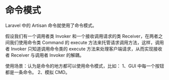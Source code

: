 # 命令模式

Laravel 中的 Artisan 命令就使用了命令模式。

假设我们有一个调用者类 Invoker 和一个接收调用请求的类 Receiver，在两者之间我们使用命令类 Command 的 execute 方法来托管请求调用方法，这样，调用者 Invoker 只知道调用命令类的 execute 方法来处理客户端请求，从而实现接收者 Receiver 与调用者 Invoker 的解耦。

使用场景：认为是命令的地方都可以使用命令模式，比如： 1、GUI 中每一个按钮都是一条命令。 2、模拟 CMD。


